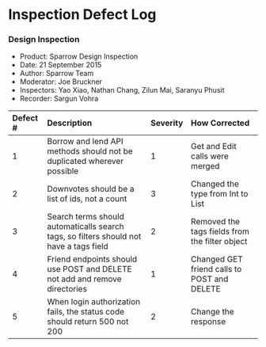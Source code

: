Inspection Defect Log
=======================

### Design Inspection

 - Product: Sparrow Design Inspection
 - Date: 21 September 2015
 - Author: Sparrow Team
 - Moderator: Joe Bruckner
 - Inspectors: Yao Xiao, Nathan Chang, Zilun Mai, Saranyu Phusit
 - Recorder: Sargun Vohra

| Defect # | Description                                                                            | Severity | How Corrected                                  |
|:---------|:---------------------------------------------------------------------------------------|:---------|:-----------------------------------------------|
| 1        | Borrow and lend API methods should not be duplicated wherever possible                 | 1        | Get and Edit calls were merged                     |
| 2        | Downvotes should be a list of ids, not a count                                         | 3        | Changed the type from Int to List<Int>         |
| 3        | Search terms should automaticalls search tags, so filters should not have a tags field | 2        | Removed the tags fields from the filter object |
| 4        | Friend endpoints should use POST and DELETE not add and remove directories             | 1        |     Changed GET friend calls to POST and DELETE    |
| 5        | When login authorization fails, the status code should return 500 not 200              | 2        | Change the response                                                  |
